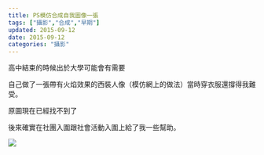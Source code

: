 ```yaml
---
title: PS模仿合成自我圖像一張
tags: ["攝影","合成","早期"]
updated: 2015-09-12
date: 2015-09-12
categories: "攝影"
---
```


高中結束的時候出於大學可能會有需要

自己做了一張帶有火焰效果的西裝人像（模仿網上的做法）當時穿衣服還撐得我難受。

原圖現在已經找不到了

後來確實在社團入圍跟社會活動入圍上給了我一些幫助。

![](/asset/images/大学/1176002452715334888.jpg)